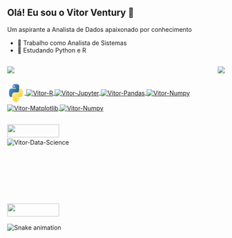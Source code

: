 ## Olá! Eu sou o Vitor Ventury 👋

Um aspirante a Analista de Dados apaixonado por conhecimento

- 🔭 Trabalho como Analista de Sistemas
- 🌱 Estudando Python e R

##
<div style="display: inline_block">
  <a href="https://github.com/Vitor-Ventury">
  <img height="140em" src="https://github-readme-stats.vercel.app/api?username=Vitor-Ventury&show_icons=true&theme=dark&include_all_commits=true&count_private=true"/>
  <img align="right" height="140em" src="https://github-readme-stats.vercel.app/api/top-langs/?username=Vitor-Ventury&layout=compact&langs_count=7&theme=dark"/>
</div>

<div style="display: inline_block"><br>
  <img align="center" alt="Vitor-Python" height="50" width="40" src="https://raw.githubusercontent.com/devicons/devicon/master/icons/python/python-original.svg">
  <img align="center" alt="Vitor-R" height="50" width="40" src="https://cdn.jsdelivr.net/gh/devicons/devicon/icons/r/r-original.svg">
  <img align="center" alt="Vitor-Jupyter" height="50" width="40" src="https://cdn.jsdelivr.net/gh/devicons/devicon/icons/jupyter/jupyter-original-wordmark.svg">
  <img align ="center" alt="Vitor-Pandas" height="50" width="40" src="https://cdn.jsdelivr.net/gh/devicons/devicon/icons/pandas/pandas-original-wordmark.svg">
  <img align="center" alt="Vitor-Numpy" height="50" width="40" src="https://cdn.jsdelivr.net/gh/devicons/devicon/icons/numpy/numpy-original-wordmark.svg">
  <img align="center" alt="Vitor-Matplotlib" height="50" width="40" src="https://cdn.svgporn.com/logos/matplotlib.svg">
  <img align="center" alt="Vitor-Numpy" height="50" width="40" src="https://cdn.svgporn.com/logos/microsoft-power-bi.svg">
</div>
  
##
  
<div> 
  <a href="mailto:vitoraugustoventury@gmail.com"><img height="30" width="120" src="https://img.shields.io/badge/Gmail-D14836?style=for-the-badge&logo=gmail&logoColor=white"></a>
  <img alt="Vitor-Data-Science" align="right" height="150" width="850" src="https://giny.cat/wp-content/uploads/2020/07/data-science-gif-purple-infographic.gif">
  <br>
  <br>
  <a href="https://www.linkedin.com/in/vitor-ventury-45875016a" target="_blank"><img height="30" width="120" src="https://img.shields.io/badge/-LinkedIn-%230077B5?style=for-the-badge&logo=linkedin&logoColor=white" target="_blank"></a>
</div>

  ![Snake animation](https://github.com/Vitor-Ventury/Vitor-Ventury/blob/output/github-contribution-grid-snake.svg)
